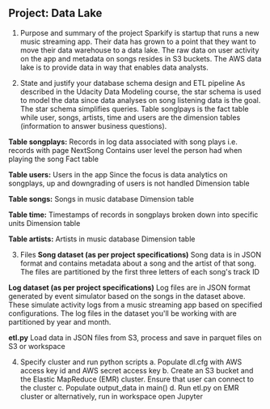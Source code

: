 ## Project: Data Lake

1. Purpose and summary of the project
Sparkify is startup that runs a new music streaming app. Their data has grown to a point that they want to move their data warehouse to a data lake. The raw data on user activity on the app and metadata on songs resides in S3 buckets. The AWS data lake is to provide data in way that enables data analysts.

2. State and justify your database schema design and ETL pipeline
As described in the Udacity Data Modeling course, the star schema is used to model the data since data analyses on song listening data is the goal. The star schema simplifies queries.
Table songlpays is the fact table while user, songs, artists, time and users are the dimension tables (information to answer business questions). 

**Table songplays:**
Records in log data associated with song plays i.e. records with page NextSong
Contains user level the person had when playing the song
Fact table

**Table users:**
Users in the app
Since the focus is data analytics on songplays, up and downgrading of users is not handled
Dimension table

**Table songs:**
Songs in music database
Dimension table

**Table time:**
Timestamps of records in songplays broken down into specific units
Dimension table

**Table artists:**
Artists in music database
Dimension table

3. Files
**Song dataset (as per project specifications)**
Song data is in JSON format and contains metadata about a song and the artist of that song. The files are partitioned by the first three letters of each song's track ID

**Log dataset (as per project specifications)**
Log files are in JSON format generated by event simulator based on the songs in the dataset above. These simulate activity logs from a music streaming app based on specified configurations.
The log files in the dataset you'll be working with are partitioned by year and month.

**etl.py**
Load data in JSON files from S3, process and save in parquet files on S3 or workspace 

4. Specify cluster and run python scripts
a. Populate dl.cfg with AWS access key id and AWS secret access key
b. Create an S3 bucket and the Elastic MapReduce (EMR) cluster. Ensure that user can connect to the cluster
c. Populate output_data in main()
d. Run etl.py on EMR cluster or alternatively, run in workspace open Jupyter